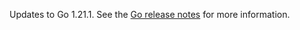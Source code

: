 Updates to Go 1.21.1. See the [Go release notes](https://go.dev/doc/devel/release#go1.21.minor) for more information.